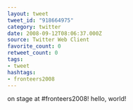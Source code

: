 ```yaml
---
layout: tweet
tweet_id: "918664975"
category: twitter
date: 2008-09-12T08:06:37.000Z
source: Twitter Web Client
favorite_count: 0
retweet_count: 0
tags:
- tweet
hashtags:
- fronteers2008
---
```


on stage at #fronteers2008! hello, world!
